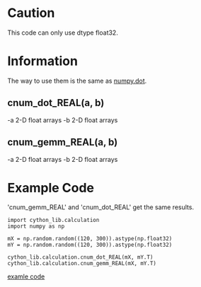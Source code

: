 # Caution
This code can only use dtype float32.

# Information
The way to use them is the same as [numpy.dot](https://docs.scipy.org/doc/numpy/reference/generated/numpy.dot.html).

## cnum_dot_REAL(a, b)
-a 2-D float arrays
-b 2-D float arrays

## cnum_gemm_REAL(a, b)
-a 2-D float arrays
-b 2-D float arrays

# Example Code
'cnum_gemm_REAL' and 'cnum_dot_REAL' get the same results.
```
import cython_lib.calculation
import numpy as np

mX = np.random.random((120, 300)).astype(np.float32)
mY = np.random.random((120, 300)).astype(np.float32)

cython_lib.calculation.cnum_dot_REAL(mX, mY.T)
cython_lib.calculation.cnum_gemm_REAL(mX, mY.T)
```
[examle code](https://github.com/jackee777/cython_lib/blob/master/examples/check_calculation.py)
